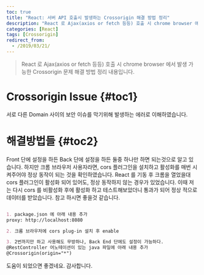 ```yaml
---
toc: true
title: "React: 서버 API 호출시 발생하는 Crossorigin 해결 방법 정리"
description: "React 로 Ajax(axios or fetch 등등) 호출 시 chrome browser 에서 발생 가능한 Crossorigin 문제 해결 방법 정리 내용입니다."
categories: [React]
tags: [Crossorigin]
redirect_from:
  - /2019/03/21/
---
```


> React 로 Ajax(axios or fetch 등등) 호출 시 chrome browser 에서 발생 가능한 Crossorigin 문제 해결 방법 정리 내용입니다.

# Crossorigin Issue {#toc1}

서로 다른 Domain 사이의 보안 이슈를 막기위해 발생하는 에러로 이해하였습니다.

# 해결방법들 {#toc2}

Front 단에 설정을 하든 Back 단에 설정을 하든 둘중 하나만 하면 되는것으로 알고 있습니다.
하지만 크롬 브라우저 사용자라면, cors 플러그인을 설치하고 활성화를 매번 시켜주어야 정상 동작이 되는 것을 확인하였습니다.
React 를 기동 후 크롬을 열었을대 cors 플러그인이 활성화 되어 있어도, 정상 동작하지 않는 경우가 있었습니다.
이때 저는 다시 cors 를 비활성화 후에 활성화 하고 테스트해보았더니 통과가 되어 정상 적으로 데이터를 받았습니다.
참고 하시면 좋을것 같습니다.

```md

1. package.json 에 아래 내용 추가
proxy: http://localhost:8080

2. 크롬 브라우저에 cors plug-in 설치 후 enable

3. 2번까지만 하고 사용해도 무방하나, Back End 단에도 설정이 가능하다.
@RestController 어노테이션이 있는 java 파일에 아래 내용 추가
@Crossorigin(origin="*")

```

도움이 되었으면 좋겠네요. 감사합니다.

[^1]: This is a footnote.

[kramdown]: https://kramdown.gettalong.org/
[My Blog]: https://marindie.github.io